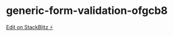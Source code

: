 # generic-form-validation-ofgcb8

[Edit on StackBlitz ⚡️](https://stackblitz.com/edit/generic-form-validation-ofgcb8)